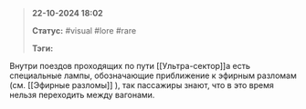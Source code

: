 > **22-10-2024 18:02**
> 
> **Статус:** #visual #lore #rare 
> 
> **Тэги:** 

Внутри поездов проходящих по пути [[Ультра-сектор]]а есть специальные лампы, обозначающие приближение к эфирным разломам (см.  [[Эфирные разломы]] ), так пассажиры знают, что в это время нельзя переходить между вагонами. 